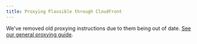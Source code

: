 ```yaml
---
title: Proxying Plausible through CloudFront
---
```


We've removed old proxying instructions due to them being out of date. [See our general proxying guide](/proxy/introduction).

